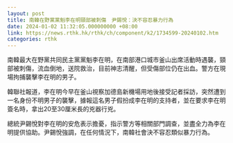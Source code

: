 ```yaml
---
layout: post
title: 南韓在野黨黨魁李在明頸部被刺傷　尹錫悅：決不容忍暴力行為
date: 2024-01-02 11:32:05.000000000 +08:00
link: https://news.rthk.hk/rthk/ch/component/k2/1734599-20240102.htm
categories: rthk
---
```


南韓最大在野黨共同民主黨黨魁李在明，在南部港口城市釜山出席活動時遇襲，頸部被刺傷，流血倒地，送院救治，目前神志清醒，但受傷部位仍在出血。警方在現場拘捕襲擊李在明的男子。

韓聯社報道，李在明今早在釜山視察加德島新機場用地後接受記者採訪，突然遭到一名身份不明男子的襲擊，據報這名男子假扮成李在明的支持者，並在要求李在明簽名時，拿出20至30厘米長的兇器行兇。

總統尹錫悅對李在明的安危表示擔憂，指示警方等相關部門調查，並盡全力為李在明提供協助。尹錫悅強調，在任何情況下，南韓社會決不容忍類似暴力行為。

